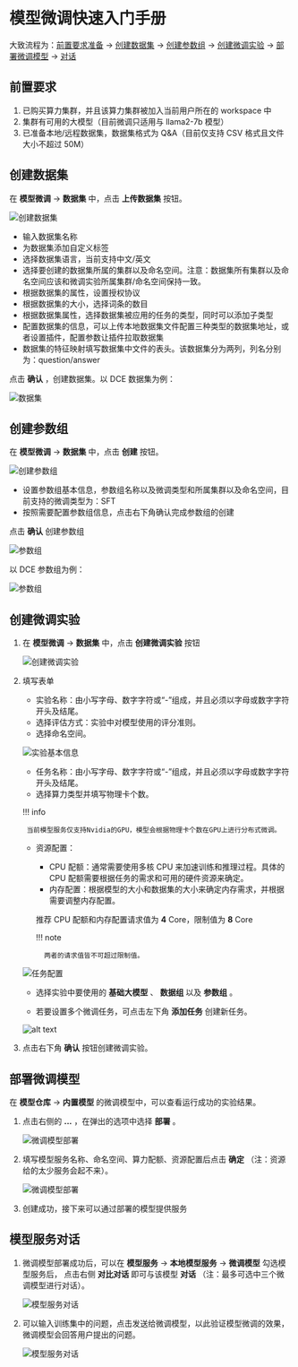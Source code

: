 # 模型微调快速入门手册

大致流程为：[前置要求准备](#_2) -> [创建数据集](#_3) -> [创建参数组](#_4) -> [创建微调实验](#_5) -> [部署微调模型](#_6) -> [对话](#_7)

## 前置要求

1. 已购买算力集群，并且该算力集群被加入当前用户所在的 workspace 中
2. 集群有可用的大模型（目前微调只适用与 llama2-7b 模型）
3. 已准备本地/远程数据集，数据集格式为 Q&A（目前仅支持 CSV 格式且文件大小不超过 50M）

## 创建数据集

在 **模型微调** -> **数据集** 中，点击 **上传数据集** 按钮。

![创建数据集](images/dataset01.png)

- 输入数据集名称
- 为数据集添加自定义标签
- 选择数据集语言，当前支持中文/英文
- 选择要创建的数据集所属的集群以及命名空间。注意：数据集所有集群以及命名空间应该和微调实验所属集群/命名空间保持一致。
- 根据数据集的属性，设置授权协议
- 根据数据集的大小，选择词条的数目
- 根据数据集属性，选择数据集被应用的任务的类型，同时可以添加子类型
- 配置数据集的信息，可以上传本地数据集文件配置三种类型的数据集地址，或者设置插件，配置参数让插件拉取数据集
- 数据集的特征映射填写数据集中文件的表头。该数据集分为两列，列名分别为：question/answer

点击 **确认** ，创建数据集。以 DCE 数据集为例：

![数据集](images/dataset02.png)

## 创建参数组

在 **模型微调** -> **数据集** 中，点击 **创建** 按钮。

![创建参数组](images/create-parameter-groups.png)

- 设置参数组基本信息，参数组名称以及微调类型和所属集群以及命名空间，目前支持的微调类型为：SFT
- 按照需要配置参数组信息，点击右下角确认完成参数组的创建

点击 **确认** 创建参数组

![参数组](images/parmergroup02.png)

以 DCE 参数组为例：

![参数组](images/parmergroup01.png)

## 创建微调实验

1. 在 **模型微调** -> **数据集** 中，点击 **创建微调实验** 按钮

    ![创建微调实验](images/create-fine-tuning-experiment、.png)

2. 填写表单

    - 实验名称：由小写字母、数字字符或“-”组成，并且必须以字母或数字字符开头及结尾。
    - 选择评估方式：实验中对模型使用的评分准则。
    - 选择命名空间。

    ![实验基本信息](images/basic-information-of-experiment.png)

    - 任务名称：由小写字母、数字字符或“-”组成，并且必须以字母或数字字符开头及结尾。
    - 选择算力类型并填写物理卡个数。

    !!! info

        当前模型服务仅支持Nvidia的GPU，模型会根据物理卡个数在GPU上进行分布式微调。

    - 资源配置：

        - CPU 配额：通常需要使用多核 CPU 来加速训练和推理过程。具体的 CPU 配额需要根据任务的需求和可用的硬件资源来确定。
        - 内存配置：根据模型的大小和数据集的大小来确定内存需求，并根据需要调整内存配置。

        推荐 CPU 配额和内存配置请求值为 **4** Core，限制值为 **8** Core

        !!! note

            两者的请求值皆不可超过限制值。

    ![任务配置](images/resource-allocation.png)

    - 选择实验中要使用的 **基础大模型** 、 **数据组** 以及 **参数组** 。

    - 若要设置多个微调任务，可点击左下角 **添加任务** 创建新任务。

    ![alt text](images/add-task.png)

3. 点击右下角 **确认** 按钮创建微调实验。

## 部署微调模型

在 **模型仓库** -> **内置模型** 的微调模型中，可以查看运行成功的实验结果。

1. 点击右侧的 **...** ，在弹出的选项中选择 **部署** 。

    ![微调模型部署](images/dtx-chat01.png)

2. 填写模型服务名称、命名空间、算力配额、资源配置后点击 **确定** （注：资源给的太少服务会起不来）。

    ![微调模型部署](images/dtx-chat02.png)

3. 创建成功，接下来可以通过部署的模型提供服务

## 模型服务对话

1. 微调模型部署成功后，可以在 **模型服务** -> **本地模型服务** -> **微调模型** 勾选模型服务后，
   点击右侧 **对比对话** 即可与该模型 **对话**
   （注：最多可选中三个微调模型进行对话）。

    ![模型服务对话](images/dtx-chat03.png)

2. 可以输入训练集中的问题，点击发送给微调模型，以此验证模型微调的效果，微调模型会回答用户提出的问题。

    ![模型服务对话](images/dtx-chat04.png)
